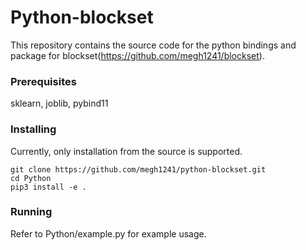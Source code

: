 # Python-blockset

This repository contains the source code for the python bindings and package for
blockset(https://github.com/megh1241/blockset).

### Prerequisites
sklearn, joblib, pybind11

### Installing
Currently, only installation from the source is supported. 
```
git clone https://github.com/megh1241/python-blockset.git 
cd Python 
pip3 install -e .
```

### Running

Refer to Python/example.py for example usage.


